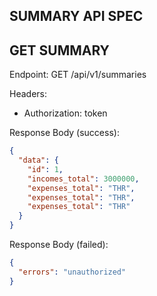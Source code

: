 ## SUMMARY API SPEC

## GET SUMMARY

Endpoint: GET /api/v1/summaries

Headers:

- Authorization: token

Response Body (success):

```json
{
  "data": {
    "id": 1,
    "incomes_total": 3000000,
    "expenses_total": "THR",
    "expenses_total": "THR",
    "expenses_total": "THR"
  }
}
```

Response Body (failed):

```json
{
  "errors": "unauthorized"
}
```
